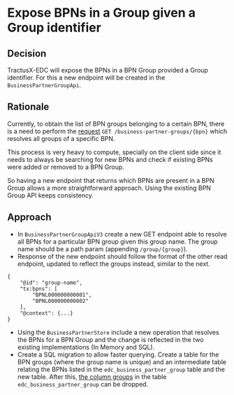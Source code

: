 # Expose BPNs in a Group given a Group identifier

## Decision

TractusX-EDC will expose the BPNs  in a BPN Group provided a Group identifier. For this a new endpoint will be created in the `BusinessPartnerGroupApi`.

## Rationale

Currently, to obtain the list of BPN groups belonging to a certain BPN, there is a need to perform the [request](https://eclipse-tractusx.github.io/tractusx-edc/openapi/control-plane-api/0.9.0/#/Business%20Partner%20Group/resolveV3) ```GET /business-partner-groups/{bpn}``` which resolves all groups of a specific BPN.

This process is very heavy to compute, specially on the client side since it needs to always be searching for new BPNs and check if existing BPNs were added or removed to a BPN Group.

So having a new endpoint that returns which BPNs are present in a BPN Group allows a more straightforward approach. Using the existing BPN Group API keeps consistency.


## Approach

- In `BusinessPartnerGroupApiV3` create a new GET endpoint able to resolve all BPNs for a particular BPN group given this group name. The group name should be a path param (appending `/group/{group}`).
- Response of the new endpoint should follow the format of the other read endpoint, updated to reflect the groups instead, similar to the next.
```
{
	"@id": "group-name",
	"tx:bpns": [
		"BPNL000000000001",
		"BPNL000000000002"
	],
	"@context": {...}
}
```
- Using the `BusinessPartnerStore` include a new operation that resolves the BPNs for a BPN Group and the change is reflected in the two existing implementations (In Memory and SQL).
- Create a SQL migration to allow faster querying. Create a table for the BPN groups (where the group name is unique) and an intermediate table relating the BPNs listed in the `edc_business_partner_group` table and the new table. After this, [the column groups](https://github.com/eclipse-tractusx/tractusx-edc/blob/0.9.0/edc-extensions/migrations/control-plane-migration/src/main/resources/org/eclipse/tractusx/edc/postgresql/migration/bpn/V0_0_1__Init_BusinessGroup_Schema.sql#L20) in the table `edc_business_partner_group` can be dropped.